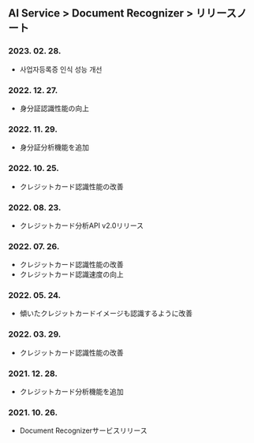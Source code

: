 ## AI Service > Document Recognizer > リリースノート

### 2023. 02. 28.
* 사업자등록증 인식 성능 개선

### 2022. 12. 27.
* 身分証認識性能の向上

### 2022. 11. 29.
* 身分証分析機能を追加

### 2022. 10. 25.
* クレジットカード認識性能の改善

### 2022. 08. 23.
* クレジットカード分析API v2.0リリース

### 2022. 07. 26.
* クレジットカード認識性能の改善
* クレジットカード認識速度の向上

### 2022. 05. 24.
* 傾いたクレジットカードイメージも認識するように改善

### 2022. 03. 29.
* クレジットカード認識性能の改善

### 2021. 12. 28.
* クレジットカード分析機能を追加

### 2021. 10. 26.
* Document Recognizerサービスリリース
